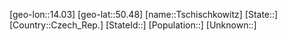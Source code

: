 ﻿---
location: [50.48,14.03]
type: City
tags:
- geo/City


SpocWebEntityId: 35026
isDeleted: false
confidential: public

---
[geo-lon::14.03]
[geo-lat::50.48]
[name::Tschischkowitz]
[State::]
[Country::Czech_Rep.]
[StateId::]
[Population::]
[Unknown::]

